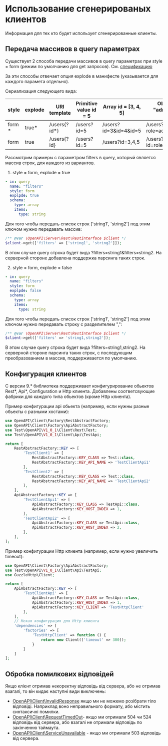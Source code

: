 # Использование сгенерированых клиентов

Информация для тех кто будет использует сгенерированные клиенты.

## Передача массивов в query параметрах

Существует 2 способа передачи массивов в query параметрах при style = form (режим по умолчанию для get запросов). 
См. [спецификацию](https://swagger.io/docs/specification/serialization/#query)

За эти способы отвечает опция explode в манифесте (указывается для каждого парамета отдельно).

Сериализация следующего вида:

| style  | explode | URI template | Primitive value id = 5 | Array id = [3, 4, 5]  | Object id = {"role": "admin", "firstName": "Alex"} |
|--------|---------|--------------|------------------------|-----------------------|----------------------------------------------------|
| form * | true*   | /users{?id*} | /users?id=5            | /users?id=3&id=4&id=5 | /users?role=admin&firstName=Alex                |
| form   | true    | /users{?id}  | /users?id=5            | /users?id=3,4,5       | /users?id=role,admin,firstName,Alex                |

Рассмотрим примеры с параметром filters в query, который является массив строк, для каждого из вариантов.

1. style = form, explode = true

```yaml
- in: query
  name: "filters"
  style: form
  explpde: true
  schema:
    type: array
    items:
      type: string
```

Для того чтобы передать список строк ['string1', 'string2'] под этим ключом нужно передавать массив:

```php
/** @var \OpenAPI\Server\Rest\RestInterface $client */
$client->get(['filters' => ['string1', 'string2']]);
```

В этом случае query строка будет вида ?filters=string1&filters=string2. На серверной стороне добавлена поддержка парсинга таких строк.

2. style = form, explode = false

```yaml
- in: query
  name: "filters"
  style: form
  explpde: false
  schema:
    type: array
    items:
      type: string
```

Для того чтобы передать список строк ['string1', 'string2'] под этим ключом нужно передавать строку с разделителем ",":

```php
/** @var \OpenAPI\Server\Rest\RestInterface $client */
$client->get(['filters' => 'string1,string2']);
```

В этом случае query строка будет вида ?filters=string1,string2. На серверной стороне парсинга таких строк, с последующим преобразованием в массив, поддерживается по умолчанию.

## Конфигурация клиентов
С версии 9.* библиотека поддерживает конфигурирование обьектов Rest\*, Api\*, Configuration и Http клиента. Добавлены соответсвующие фабрики для каждого типа обьектов (кроме Http клиента).

Пример конфигурации api обьекта (например, если нужны разные обьекты с разными хостами):

```php
use OpenAPI\Client\Factory\RestAbstractFactory;
use OpenAPI\Client\Factory\ApiAbstractFactory;
use Test\OpenAPI\V1_0_1\Client\Rest\Test;
use Test\OpenAPI\V1_0_1\Client\Api\TestApi;

return [
    RestAbstractFactory::KEY => [
        'TestClient1' => [
            RestAbstractFactory::KEY_CLASS => Test::class,
            RestAbstractFactory::KEY_API_NAME => 'TestClientApi1'
        ],
        'TestClient2' => [
            RestAbstractFactory::KEY_CLASS => Test::class,
            RestAbstractFactory::KEY_API_NAME => 'TestClientApi2'
        ],
    ],
    ApiAbstractFactory::KEY => [
        'TestClientApi1' => [
            ApiAbstractFactory::KEY_CLASS => TestApi::class,
            ApiAbstractFactory::KEY_HOST_INDEX => 1,
        ],
        'TestClientApi2' => [
            ApiAbstractFactory::KEY_CLASS => TestApi::class,
            ApiAbstractFactory::KEY_HOST_INDEX => 2,
        ],
    ],
];
```

Пример конфигурации Http клиента (например, если нужно увеличить timeout):

```php
use OpenAPI\Client\Factory\ApiAbstractFactory;
use Test\OpenAPI\V1_0_1\Client\Api\TestApi;
use GuzzleHttp\Client;

return [
    ApiAbstractFactory::KEY => [
        'TestClientApi' => [
            ApiAbstractFactory::KEY_CLASS => TestApi::class,
            ApiAbstractFactory::KEY_HOST_INDEX => 1,
            ApiAbstractFactory::KEY_CLIENT => 'TestHttpClient'
        ],
    ],
    // Некая конфигурация для Http клиента
    'dependencies' => [
        'factories' => [
            'TestHttpClient' => function () {
                return new Client(['timeout' => 300]);
            }
        ]
    ]
];
```

## Обробка помилкових відповідей

Якщо клієнт отримав некоректну відповідь від сервера, або не отримав взагалі, то він кидає наступні види виключень:
- [OpenAPI\Client\InvalidResponse](/src/OpenAPI/Client/InvalidResponse.php) якщо ми не можемо розібрати тіло відповіді. Наприклад воно неправильного формату, або містить 
синтаксичні помилки.
- [OpenAPI\Client\RequestTimedOut](/src/OpenAPI/Client/RequestTimedOut.php)- якщо ми отримали 504 чи 524 відповідь від сервера, або взагалі не отримали відповідь по закінченню 
таймаута.
- [OpenAPI\Client\ServiceUnavailable](/src/OpenAPI/Client/ServiceUnavailable.php) - якщо ми отримали 503 відповідь від сервера.


